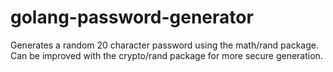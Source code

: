 # golang-password-generator
Generates a random 20 character password using the math/rand package. Can be improved with the crypto/rand package for more secure generation.
